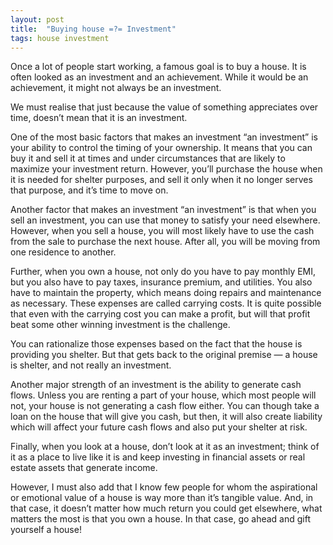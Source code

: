 ```yaml
---
layout: post
title:  "Buying house =?= Investment"
tags: house investment
---
```

Once a lot of people start working, a famous goal is to buy a house. It is often looked as an investment and an achievement. While it would be an achievement, it might not always be an investment.

We must realise that just because the value of something appreciates over time, doesn’t mean that it is an investment.

One of the most basic factors that makes an investment “an investment” is your ability to control the timing of your ownership. It means that you can buy it and sell it at times and under circumstances that are likely to maximize your investment return. However, you’ll purchase the house when it is needed for shelter purposes, and sell it only when it no longer serves that purpose, and it’s time to move on.

Another factor that makes an investment “an investment” is that when you sell an investment, you can use that money to satisfy your need elsewhere. However, when you sell a house, you will most likely have to use the cash from the sale to purchase the next house. After all, you will be moving from one residence to another.

Further, when you own a house, not only do you have to pay monthly EMI, but you also have to pay taxes, insurance premium, and utilities. You also have to maintain the property, which means doing repairs and maintenance as necessary. These expenses are called carrying costs. It is quite possible that even with the carrying cost you can make a profit, but will that profit beat some other winning investment is the challenge.

You can rationalize those expenses based on the fact that the house is providing you shelter. But that gets back to the original premise — a house is shelter, and not really an investment.

Another major strength of an investment is the ability to generate cash flows. Unless you are renting a part of your house, which most people will not, your house is not generating a cash flow either. You can though take a loan on the house that will give you cash, but then, it will also create liability which will affect your future cash flows and also put your shelter at risk.

Finally, when you look at a house, don’t look at it as an investment; think of it as a place to live like it is and keep investing in financial assets or real estate assets that generate income.

However, I must also add that I know few people for whom the aspirational or emotional value of a house is way more than it’s tangible value. And, in that case, it doesn’t matter how much return you could get elsewhere, what matters the most is that you own a house. In that case, go ahead and gift yourself a house!